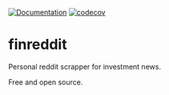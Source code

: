 [![Documentation](https://godoc.org/github.com/dli-invest/finreddit/pkg?status.svg)](http://godoc.org/github.com/dli-invest/finreddit/pkg) [![codecov](https://codecov.io/gh/dli-invest/finreddit/branch/main/graph/badge.svg?token=k4Nt2zoxXk)](https://codecov.io/gh/dli-invest/finreddit)

# finreddit

Personal reddit scrapper for investment news.

Free and open source.